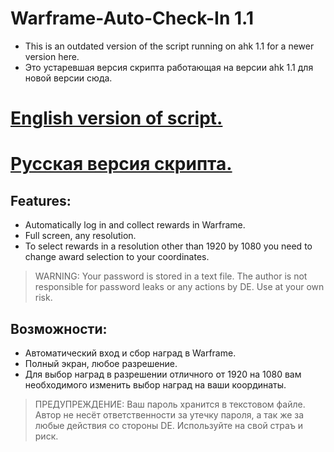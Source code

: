 # Warframe-Auto-Check-In 1.1
- This is an outdated version of the script running on ahk 1.1 for a newer version here.
- Это устаревшая версия скрипта работающая на версии ahk 1.1 для новой версии сюда.

# [English version of script.](https://github.com/MotiasNotMe/Warframe-Auto-Check-In/tree/main-en)
# [Русская версия скрипта.](https://github.com/MotiasNotMe/Warframe-Auto-Check-In/tree/main-ru)

## Features:
- Automatically log in and collect rewards in Warframe.
- Full screen, any resolution.
- To select rewards in a resolution other than 1920 by 1080 you need to change award selection to your coordinates.

> WARNING: Your password is stored in a text file. The author is not responsible for password leaks or any actions by DE. Use at your own risk.

## Возможности:

- Автоматический вход и сбор наград в Warframe.
- Полный экран, любое разрешение.
- Для выбор наград в разрешении отличного от 1920 на 1080 вам необходимого изменить выбор наград на ваши координаты.

> ПРЕДУПРЕЖДЕНИЕ: Ваш пароль хранится в текстовом файле. Автор не несёт ответственности за утечку пароля, а так же за любые действия со стороны DE. Используйте на свой страъ и риск.
